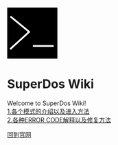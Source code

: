 ![SuperDosLogo](../icon.png "Logo") 
# SuperDos Wiki  
Welcome to SuperDos Wiki!  
[1.各个模式的介绍以及进入方法](/superdos/wiki/mode)  
[2.各种ERROR CODE解释以及修复方法](/superdos/wiki/errcode)

[回到官网](/superdos/index)

